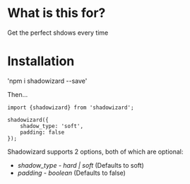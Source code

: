 # What is this for?

Get the perfect shdows every time 

# Installation

'npm i shadowizard --save'

Then...

```
import {shadowizard} from 'shadowizard';

shadowizard({
    shadow_type: 'soft',
    padding: false
});
```

Shadowizard supports 2 options, both of which are optional:

* *shadow_type* - _hard | soft_ (Defaults to soft)
* *padding* - _boolean_ (Defaults to false)